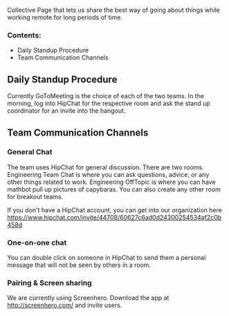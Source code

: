 Collective Page that lets us share the best way of going about things while working remote for long periods of time. 

### Contents:
* Daily Standup Procedure
* Team Communication Channels


## Daily Standup Procedure
Currently GoToMeeting is the choice of each of the two teams. In the morning, log into HipChat for the respective room and ask the stand up coordinator for an invite into the hangout.  

## Team Communication Channels
### General Chat
The team uses HipChat for general discussion. There are two rooms. Engineering Team Chat is where you can ask questions, advice, or any other things related to work. Engineering OffTopic is where you can have mathbot pull up pictures of capybaras.  You can also create any other room for breakout teams.

If you don't have a HipChat account, you can get into our organization here https://www.hipchat.com/invite/44708/60627c6ad0d24300254534af2c0b458d 

### One-on-one chat
You can double click on someone in HipChat to send them a personal message that will not be seen by others in a room.

### Pairing & Screen sharing
We are currently using Screenhero.  Download the app at http://screenhero.com/ and invite users.

